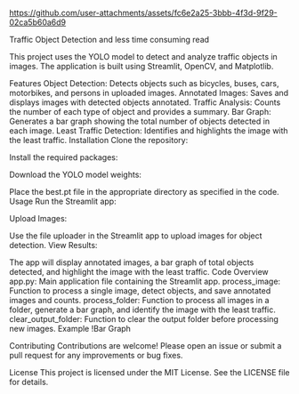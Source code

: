 

https://github.com/user-attachments/assets/fc6e2a25-3bbb-4f3d-9f29-02ca5b60a6d9

Traffic Object Detection and less time consuming read

This project uses the YOLO model to detect and analyze traffic objects in images. The application is built using Streamlit, OpenCV, and Matplotlib.

Features
Object Detection: Detects objects such as bicycles, buses, cars, motorbikes, and persons in uploaded images.
Annotated Images: Saves and displays images with detected objects annotated.
Traffic Analysis: Counts the number of each type of object and provides a summary.
Bar Graph: Generates a bar graph showing the total number of objects detected in each image.
Least Traffic Detection: Identifies and highlights the image with the least traffic.
Installation
Clone the repository:


Install the required packages:



Download the YOLO model weights:

Place the best.pt file in the appropriate directory as specified in the code.
Usage
Run the Streamlit app:


Upload Images:

Use the file uploader in the Streamlit app to upload images for object detection.
View Results:

The app will display annotated images, a bar graph of total objects detected, and highlight the image with the least traffic.
Code Overview
app.py: Main application file containing the Streamlit app.
process_image: Function to process a single image, detect objects, and save annotated images and counts.
process_folder: Function to process all images in a folder, generate a bar graph, and identify the image with the least traffic.
clear_output_folder: Function to clear the output folder before processing new images.
Example
!Bar Graph

Contributing
Contributions are welcome! Please open an issue or submit a pull request for any improvements or bug fixes.

License
This project is licensed under the MIT License. See the LICENSE file for details.

